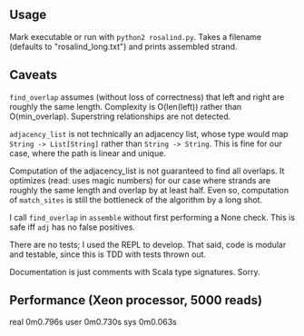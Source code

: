 ## Usage

Mark executable or run with `python2 rosalind.py`. Takes a filename
(defaults to "rosalind_long.txt") and prints assembled strand.


## Caveats

`find_overlap` assumes (without loss of correctness) that left and
right are roughly the same length. Complexity is O(len(left)) rather
than O(min_overlap). Superstring relationships are not detected.

`adjacency_list` is not technically an adjacency list, whose type
would map `String -> List[String]` rather than `String -> String`.
This is fine for our case, where the path is linear and unique.

Computation of the adjacency_list is not guaranteed to find all
overlaps. It optimizes (read: uses magic numbers) for our case where
strands are roughly the same length and overlap by at least half.
Even so, computation of `match_sites` is still the bottleneck of the
algorithm by a long shot.

I call `find_overlap` in `assemble` without first performing a None
check. This is safe iff `adj` has no false positives.

There are no tests; I used the REPL to develop. That said, code is
modular and testable, since this is TDD with tests thrown out.

Documentation is just comments with Scala type signatures. Sorry.


## Performance (Xeon processor, 5000 reads)

real    0m0.796s
user    0m0.730s
sys     0m0.063s
